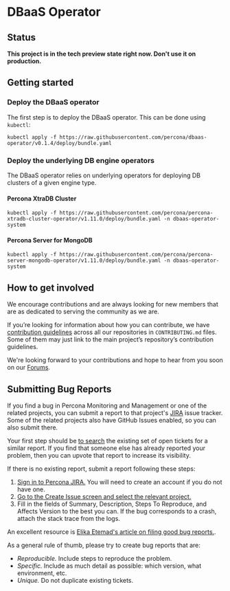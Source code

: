 # DBaaS Operator


## Status

**This project is in the tech preview state right now. Don't use it on production.**

## Getting started

### Deploy the DBaaS operator

The first step is to deploy the DBaaS operator. This can be done using `kubectl`:

```shell
kubectl apply -f https://raw.githubusercontent.com/percona/dbaas-operator/v0.1.4/deploy/bundle.yaml
```

### Deploy the underlying DB engine operators

The DBaaS operator relies on underlying operators for deploying DB clusters of a given engine type.

#### Percona XtraDB Cluster

```shell
kubectl apply -f https://raw.githubusercontent.com/percona/percona-xtradb-cluster-operator/v1.11.0/deploy/bundle.yaml -n dbaas-operator-system
```

#### Percona Server for MongoDB

```shell
kubectl apply -f https://raw.githubusercontent.com/percona/percona-server-mongodb-operator/v1.11.0/deploy/bundle.yaml -n dbaas-operator-system
```

## How to get involved

We encourage contributions and are always looking for new members that are as dedicated to serving the community as we are.

If you’re looking for information about how you can contribute, we have [contribution guidelines](CONTRIBUTING.md) across all our repositories in `CONTRIBUTING.md` files. Some of them may just link to the main project’s repository’s contribution guidelines.

We're looking forward to your contributions and hope to hear from you soon on our [Forums](https://forums.percona.com).

## Submitting Bug Reports

If you find a bug in Percona Monitoring and Management  or one of the related projects, you can submit a report to that project's [JIRA](https://jira.percona.com) issue tracker. Some of the related projects also have GitHub Issues enabled, so you can also submit there.

Your first step should be [to search](https://jira.percona.com/issues/?jql=project=PMM) the existing set of open tickets for a similar report. If you find that someone else has already reported your problem, then you can upvote that report to increase its visibility.

If there is no existing report, submit a report following these steps:

1. [Sign in to Percona JIRA.](https://jira.percona.com/login.jsp) You will need to create an account if you do not have one.
2. [Go to the Create Issue screen and select the relevant project.](https://jira.percona.com/secure/CreateIssueDetails!init.jspa?pid=11600&issuetype=1&priority=3)
3. Fill in the fields of Summary, Description, Steps To Reproduce, and Affects Version to the best you can. If the bug corresponds to a crash, attach the stack trace from the logs.

An excellent resource is [Elika Etemad's article on filing good bug reports.](http://fantasai.inkedblade.net/style/talks/filing-good-bugs/).

As a general rule of thumb, please try to create bug reports that are:

- *Reproducible.* Include steps to reproduce the problem.
- *Specific.* Include as much detail as possible: which version, what environment, etc.
- *Unique.* Do not duplicate existing tickets.


